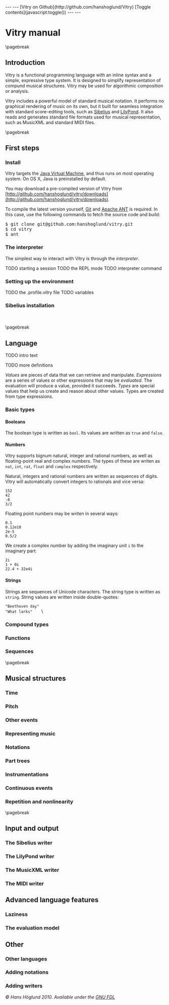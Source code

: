 <script type="text/javascript">
var tocVisible = false;

function toc(status) {
    document.getElementById("TOC").style.display = ( status ? "block" : "none" );
    document.getElementById("main").style.marginLeft = ( status ? "220px" : "0px" );
    tocVisible = status;    
}

function toggle() {
    toc(!tocVisible);
}
   
toc(true);      

</script>
<div id="toggle">
---                                                     ---
[Vitry on Github](http://github.com/hanshoglund/Vitry)  [Toggle contents](javascript:toggle())  
---                                                     ---
</div>
<div id="main">


Vitry manual
======================================================================

\pagebreak

## Introduction
Vitry is a functional programming language with an inline syntax and a simple, expressive type system. It is designed to simplify representation of compund musical structures. Vitry may be used for algorithmic composition or analysis. 

Vitry includes a powerful model of standard musical notation. It performs no graphical rendering of music on its own, but it built for seamless integration with standard score-editing tools, such as [Sibelius](http://www.sibelius.com/) and [LilyPond](http://lilypond.org/). It also reads and generates standard file formats used for musical representation, such as MusicXML and standard MIDI files. 




\pagebreak

## First steps

### Install

Vitry targets the [Java Virtual Machine](http://en.wikipedia.org/wiki/Java_Virtual_Machine), and thus runs on most operating system. On OS X, Java is preinstalled by default.

You may download a pre-compiled version of Vitry from [http://github.com/hanshoglund/vitry/downloads](http://github.com/hanshoglund/vitry/downloads).

To compile the latest version yourself, [Git](http://git-scm.com/) and [Apache ANT](http://ant.apache.org/) is required. In this case, use the following commands to fetch the source code and build: 
<pre>
$ git clone git@github.com:hanshoglund/vitry.git
$ cd vitry
$ ant
</pre>
              
### The interpreter
The simplest way to interact with Vitry is through the *interpreter*.

TODO starting a session
TODO the REPL mode
TODO interpreter command

### Setting up the environment

TODO the .profile.vitry file
TODO variables

### Sibelius installation


\
\
\pagebreak

## Language

TODO intro text

TODO more definitions

*Values* are pieces of data that we can retrieve and manipulate.  *Expressions*  are a series of values or other expressions that may be *evaluated*. The evaluation will produce a value, provided it succeeds. *Types* are special values that help us create and reason about other values. Types are created from type expressions.

### Basic types

#### Booleans
The boolean type is written as `bool`. Its values are written as `true` and `false`.

#### Numbers
Vitry supports bignum natural, integer and rational numbers, as well as floating-point real and complex numbers. The types of these are writen as `nat`, `int`, `rat`, `float` and `complex` respectively.

Natural, integers and rational numbers are written as sequences of digits. Vitry will automatically convert integers to rationals and vice versa:

  `152 `\
  `42  `\
  `-8  `\
  `3/2 `

Floating point numbers may be writen in several ways:

  `0.1     `\
  `0.12e10 `\
  `2e-5    `\
  `0.5/2   `
  
We create a complex number by adding the imaginary unit `i` to the imaginary part:

  `2i          `\
  `1 + 0i      `\
  `22.4 + 32e4i`


#### Strings
Strings are sequences of Unicode characters. The string type is written as `string`. String values are written inside double-quotes:

  `"Beethoven day" `\
  `"What larks"    `\
  

### Compound types
### Functions
### Sequences



\pagebreak

## Musical structures
### Time
### Pitch
### Other events
### Representing music
### Notations
### Part trees
### Instrumentations
### Continuous events
### Repetition and nonlinearity


\pagebreak

## Input and output

### The Sibelius writer
### The LilyPond writer
### The MusicXML writer
### The MIDI writer
    
## Advanced language features
### Laziness
### The evaluation model

## Other
### Other languages
### Adding notations
### Adding writers
  

*© Hans Höglund 2010. Available under the [GNU FDL](http://www.gnu.org/copyleft/fdl.html)*


</div>